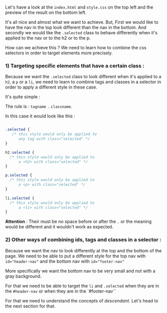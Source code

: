 Let's have a look at the `index.html` and `style.css` on the top left and the preview of the result on the bottom left.

It's all nice and almost what we want to achieve. But, First we would like to have the nav in the top look different than the nav in the bottom. And secondly we would like the `.selected` class to behave differently when it's applied to the nav or to the h2 or to the p.

How can we achieve this ?
We need to learn how to combine the css selectors in order to target elements more precisely.

### 1) Targeting specific elements that have a certain class :

Because we want the `.selected` class to look different when it's applied to a `h2`, a `p` or a `li`, we need to learn to combine tags and classes in a selector in order to apply a different style in these case.

It's quite simple :

The rule is : `tagname` `.` `classname`.

In this case it would look like this :

```css

.selected {
   /* this style would only be applied to 
      any tag with class="selected" */
}

h2.selected {
  /* this style would only be applied to 
      a <h2> with class="selected" */
}

p.selected {
  /* this style would only be applied to 
      a <p> with class="selected" */
}

li.selected {
  /* this style would only be applied to 
      a <li> with class="selected" */
}

```

**Attention** : Their must be no space before or after the `.` or the meaning would be different and it wouldn't work as expected.




### 2) Other ways of combining ids, tags and classes in a selector :

Because we want the nav to look differently at the top and the bottom of the page. We need to be able to put a different style for the top nav with `id="header-nav"` and the bottom nav with `id="footer-nav"`

More specifically we want the bottom nav to be very small and not with a gray background.

For that we need to be able to target the `li` and `.selected`  when they are in the `#header-nav` or when they are in the `#footer-nav``

For that we need to understand the concepts of *descendant*. Let's head to the next section for that.

 




